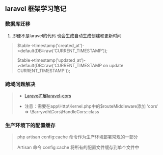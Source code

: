 ## laravel 框架学习笔记

### 数据库迁移

 1. 即便不是laravel的代码 也会生成自动生成创建和更新时间

> $table->timestamp('created_at')->default(DB::raw('CURRENT_TIMESTAMP'));
>
> $table->timestamp('updated_at')->default(DB::raw('CURRENT_TIMESTAMP on update CURRENT_TIMESTAMP'));

### 跨域问题解决

> * [Larave扩展laravel-cors](https://www.jianshu.com/p/1bae1d6a03b2)
> 
> * 注意：需要在app\Http\Kernel.php中的$routeMiddleware添加 'cors' => \Barryvdh\Cors\HandleCors::class

### 生产环境下的配置缓存

> php artisan config:cache 命令作为生产环境部署常规的一部分
>
> Artisan 命令 config:cache 将所有的配置文件缓存到单个文件中

